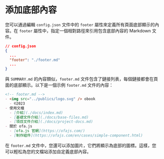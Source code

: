 # 添加底部內容

您可以通過編輯 `config.json` 文件中的 `footer` 屬性來定義所有頁面底部顯示的內容。在 `footer` 屬性中，指定一個相對路徑來引用包含底部內容的 Markdown 文件。

```json
// config.json
{
  ...
  "footer": "./footer.md"
  ...
}
```

與 `SUMMARY.md` 的內容類似，`footer.md` 文件包含了鏈接列表，每個鏈接都會在頁面的底部顯示。以下是一個示例 `footer.md` 文件的內容：

```markdown
<!-- footer.md -->
- <img src="../publics/logo.svg" /> obook
  - ©2023
- 使用文檔
  - [介紹](./docs/index.md)
  - [基礎文件介紹](./docs/base-files.md)
  - [項目文件介紹](./docs/project-docs.md)
- 關於 ofa.js
  - [ofa.js 官網](https://ofajs.com/)
  - [制作組件](https://ofajs.com/en/cases/simple-component.html)
```

在 `footer.md` 文件中，您還可以添加圖片，它們將顯示為底部的圖標。這樣，您可以輕松為您的文檔站添加自定義底部內容。

